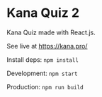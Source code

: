# Kana Quiz 2
Kana Quiz made with React.js.

See live at https://kana.pro/


Install deps: `npm install`

Development: `npm start`

Production: `npm run build`